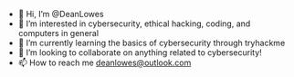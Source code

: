 - 👋 Hi, I’m @DeanLowes
- 👀 I’m interested in cybersecurity, ethical hacking, coding, and computers in general
- 🌱 I’m currently learning the basics of cybersecurity through tryhackme
- 💞️ I’m looking to collaborate on anything related to cybersecurity!
- 📫 How to reach me deanlowes@outlook.com

<!---
DeanLowes/DeanLowes is a ✨ special ✨ repository because its `README.md` (this file) appears on your GitHub profile.
You can click the Preview link to take a look at your changes.
--->
